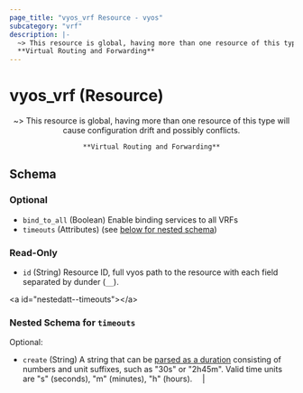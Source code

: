 ```yaml
---
page_title: "vyos_vrf Resource - vyos"
subcategory: "vrf"
description: |- 
  ~> This resource is global, having more than one resource of this type will cause configuration drift and possibly conflicts.
  **Virtual Routing and Forwarding**
---
```


# vyos_vrf (Resource)
<center>

~> This resource is global, having more than one resource of this type will cause configuration drift and possibly conflicts.

	**Virtual Routing and Forwarding**


</center>

## Schema

### Optional

- `bind_to_all` (Boolean) Enable binding services to all VRFs
- `timeouts` (Attributes) (see [below for nested schema](#nestedatt--timeouts))

### Read-Only

- `id` (String) Resource ID, full vyos path to the resource with each field separated by dunder (`__`).

&lt;a id=&#34;nestedatt--timeouts&#34;&gt;&lt;/a&gt;
### Nested Schema for `timeouts`

Optional:

- `create` (String) A string that can be [parsed as a duration](https://pkg.go.dev/time#ParseDuration) consisting of numbers and unit suffixes, such as &#34;30s&#34; or &#34;2h45m&#34;. Valid time units are &#34;s&#34; (seconds), &#34;m&#34; (minutes), &#34;h&#34; (hours).  &emsp;|
